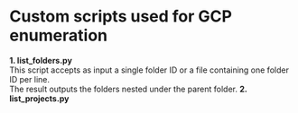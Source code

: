 # Custom scripts used for GCP enumeration

**1. list_folders.py**  
This script accepts as input a single folder ID or a file containing one folder ID per line.  
The result outputs the folders nested under the parent folder.
**2. list_projects.py**
